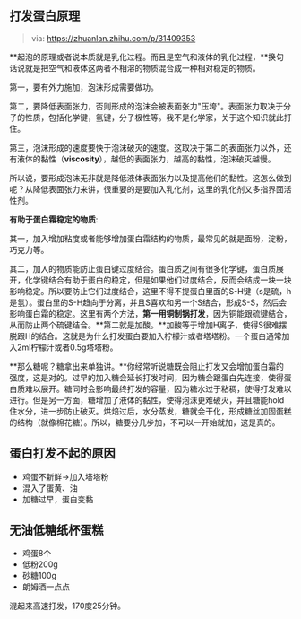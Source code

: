 ## 打发蛋白原理

> via: https://zhuanlan.zhihu.com/p/31409353

**起泡的原理或者说本质就是乳化过程。而且是空气和液体的乳化过程，**换句话说就是把空气和液体这两者不相溶的物质混合成一种相对稳定的物质。

第一，要有外力施加，泡沫形成需要做功。

第二，要降低表面张力，否则形成的泡沫会被表面张力"压垮"。表面张力取决于分子的性质，包括化学键，氢键，分子极性等。我不是化学家，关于这个知识就此打住。

第三，泡沫形成的速度要快于泡沫破灭的速度。这取决于第二的表面张力以外，还有液体的黏性（**viscosity**），越低的表面张力，越高的黏性，泡沫破灭越慢。

所以说，要形成泡沫无非就是降低液体表面张力以及提高他们的黏性。这怎么做到呢？从降低表面张力来讲，很重要的是要加入乳化剂，这里的乳化剂又多指界面活性剂。

**有助于蛋白霜稳定的物质**:

其一，加入增加粘度或者能够增加蛋白霜结构的物质，最常见的就是面粉，淀粉，巧克力等。

其二，加入的物质能防止蛋白键过度结合。蛋白质之间有很多化学键，蛋白质展开，化学键结合有助于蛋白的稳定，但是如果他们过度结合，反而会结成一块一块影响稳定。所以要防止它们过度结合，这里不得不提蛋白里面的S-H键（s是硫，h是氢）。蛋白里的S-H趋向于分离，并且S喜欢和另一个S结合，形成S-S，然后会影响蛋白霜的稳定。这里有两个方法，**第一用铜制锅打发**，因为铜能跟硫键结合，从而防止两个硫键结合。**第二就是加酸。**加酸等于增加H离子，使得S很难摆脱跟H的结合。这就是为什么打发蛋白要加入柠檬汁或者塔塔粉。一个蛋白通常加入2ml柠檬汁或者0.5g塔塔粉。

**那么糖呢？糖拿出来单独讲。**你经常听说糖既会阻止打发又会增加蛋白霜的强度，这是对的。过早的加入糖会延长打发时间，因为糖会跟蛋白先连接，使得蛋白质难以展开。糖同时会影响最终打发的容量，因为糖水过于粘稠，使得打发难以进行。但是另一方面，糖增加了液体的黏性，使得泡沫更难破灭，并且糖能hold住水分，进一步防止破灭。烘焙过后，水分蒸发，糖就会干化，形成糖丝加固蛋糕的结构（就像棉花糖）。所以，糖要分几步加，不可以一开始就加，这是真的。



## 蛋白打发不起的原因

- 鸡蛋不新鲜->加入塔塔粉
- 混入了蛋黄、油
- 加糖过早，蛋白变黏



## 无油低糖纸杯蛋糕

* 鸡蛋8个
* 低粉200g
* 砂糖100g
* 朗姆酒一点点



混起来高速打发，170度25分钟。